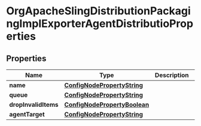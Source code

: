 

# OrgApacheSlingDistributionPackagingImplExporterAgentDistributioProperties

## Properties

Name | Type | Description | Notes
------------ | ------------- | ------------- | -------------
**name** | [**ConfigNodePropertyString**](ConfigNodePropertyString.md) |  |  [optional]
**queue** | [**ConfigNodePropertyString**](ConfigNodePropertyString.md) |  |  [optional]
**dropInvalidItems** | [**ConfigNodePropertyBoolean**](ConfigNodePropertyBoolean.md) |  |  [optional]
**agentTarget** | [**ConfigNodePropertyString**](ConfigNodePropertyString.md) |  |  [optional]



